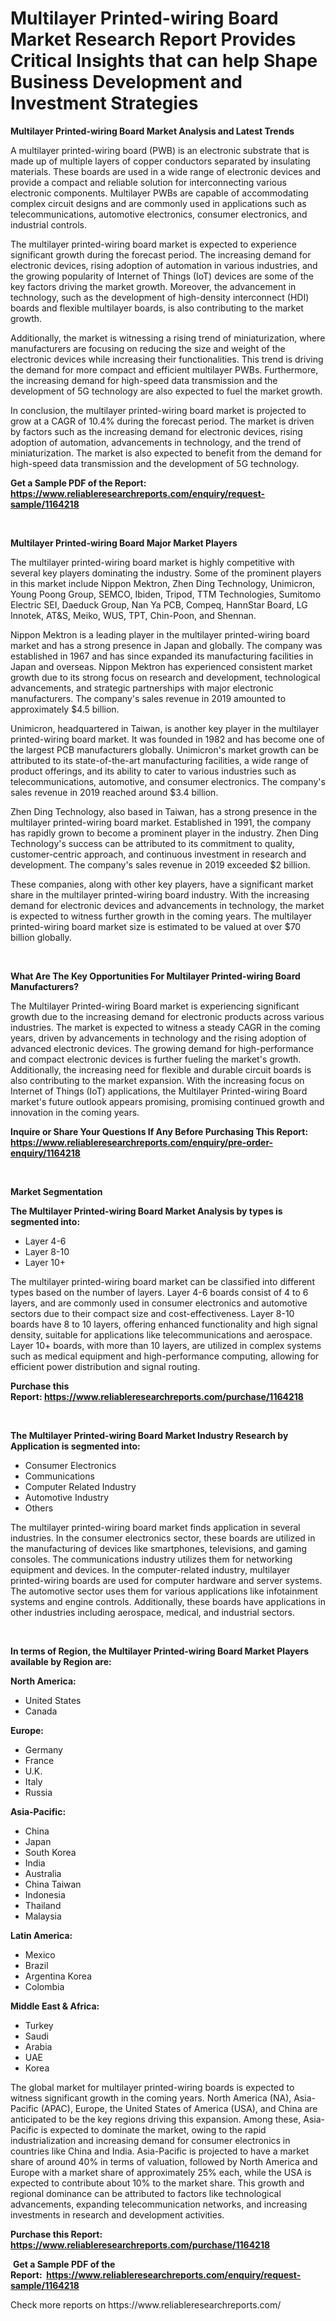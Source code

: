 <p><h1>Multilayer Printed-wiring Board Market Research Report Provides Critical Insights that can help Shape Business Development and Investment Strategies</h1></p><p><strong>Multilayer Printed-wiring Board Market Analysis and Latest Trends</strong></p>
<p><p>A multilayer printed-wiring board (PWB) is an electronic substrate that is made up of multiple layers of copper conductors separated by insulating materials. These boards are used in a wide range of electronic devices and provide a compact and reliable solution for interconnecting various electronic components. Multilayer PWBs are capable of accommodating complex circuit designs and are commonly used in applications such as telecommunications, automotive electronics, consumer electronics, and industrial controls.</p><p>The multilayer printed-wiring board market is expected to experience significant growth during the forecast period. The increasing demand for electronic devices, rising adoption of automation in various industries, and the growing popularity of Internet of Things (IoT) devices are some of the key factors driving the market growth. Moreover, the advancement in technology, such as the development of high-density interconnect (HDI) boards and flexible multilayer boards, is also contributing to the market growth.</p><p>Additionally, the market is witnessing a rising trend of miniaturization, where manufacturers are focusing on reducing the size and weight of the electronic devices while increasing their functionalities. This trend is driving the demand for more compact and efficient multilayer PWBs. Furthermore, the increasing demand for high-speed data transmission and the development of 5G technology are also expected to fuel the market growth.</p><p>In conclusion, the multilayer printed-wiring board market is projected to grow at a CAGR of 10.4% during the forecast period. The market is driven by factors such as the increasing demand for electronic devices, rising adoption of automation, advancements in technology, and the trend of miniaturization. The market is also expected to benefit from the demand for high-speed data transmission and the development of 5G technology.</p></p>
<p><strong>Get a Sample PDF of the Report:&nbsp; <a href="https://www.reliableresearchreports.com/enquiry/request-sample/1164218">https://www.reliableresearchreports.com/enquiry/request-sample/1164218</a></strong></p>
<p>&nbsp;</p>
<p><strong>Multilayer Printed-wiring Board Major Market Players</strong></p>
<p><p>The multilayer printed-wiring board market is highly competitive with several key players dominating the industry. Some of the prominent players in this market include Nippon Mektron, Zhen Ding Technology, Unimicron, Young Poong Group, SEMCO, Ibiden, Tripod, TTM Technologies, Sumitomo Electric SEI, Daeduck Group, Nan Ya PCB, Compeq, HannStar Board, LG Innotek, AT&S, Meiko, WUS, TPT, Chin-Poon, and Shennan.</p><p>Nippon Mektron is a leading player in the multilayer printed-wiring board market and has a strong presence in Japan and globally. The company was established in 1967 and has since expanded its manufacturing facilities in Japan and overseas. Nippon Mektron has experienced consistent market growth due to its strong focus on research and development, technological advancements, and strategic partnerships with major electronic manufacturers. The company's sales revenue in 2019 amounted to approximately $4.5 billion.</p><p>Unimicron, headquartered in Taiwan, is another key player in the multilayer printed-wiring board market. It was founded in 1982 and has become one of the largest PCB manufacturers globally. Unimicron's market growth can be attributed to its state-of-the-art manufacturing facilities, a wide range of product offerings, and its ability to cater to various industries such as telecommunications, automotive, and consumer electronics. The company's sales revenue in 2019 reached around $3.4 billion.</p><p>Zhen Ding Technology, also based in Taiwan, has a strong presence in the multilayer printed-wiring board market. Established in 1991, the company has rapidly grown to become a prominent player in the industry. Zhen Ding Technology's success can be attributed to its commitment to quality, customer-centric approach, and continuous investment in research and development. The company's sales revenue in 2019 exceeded $2 billion.</p><p>These companies, along with other key players, have a significant market share in the multilayer printed-wiring board industry. With the increasing demand for electronic devices and advancements in technology, the market is expected to witness further growth in the coming years. The multilayer printed-wiring board market size is estimated to be valued at over $70 billion globally.</p></p>
<p>&nbsp;</p>
<p><strong>What Are The Key Opportunities For Multilayer Printed-wiring Board Manufacturers?</strong></p>
<p><p>The Multilayer Printed-wiring Board market is experiencing significant growth due to the increasing demand for electronic products across various industries. The market is expected to witness a steady CAGR in the coming years, driven by advancements in technology and the rising adoption of advanced electronic devices. The growing demand for high-performance and compact electronic devices is further fueling the market's growth. Additionally, the increasing need for flexible and durable circuit boards is also contributing to the market expansion. With the increasing focus on Internet of Things (IoT) applications, the Multilayer Printed-wiring Board market's future outlook appears promising, promising continued growth and innovation in the coming years.</p></p>
<p><strong>Inquire or Share Your Questions If Any Before Purchasing This Report: <a href="https://www.reliableresearchreports.com/enquiry/pre-order-enquiry/1164218">https://www.reliableresearchreports.com/enquiry/pre-order-enquiry/1164218</a></strong></p>
<p>&nbsp;</p>
<p><strong>Market Segmentation</strong></p>
<p><strong>The Multilayer Printed-wiring Board Market Analysis by types is segmented into:</strong></p>
<p><ul><li>Layer 4-6</li><li>Layer 8-10</li><li>Layer 10+</li></ul></p>
<p><p>The multilayer printed-wiring board market can be classified into different types based on the number of layers. Layer 4-6 boards consist of 4 to 6 layers, and are commonly used in consumer electronics and automotive sectors due to their compact size and cost-effectiveness. Layer 8-10 boards have 8 to 10 layers, offering enhanced functionality and high signal density, suitable for applications like telecommunications and aerospace. Layer 10+ boards, with more than 10 layers, are utilized in complex systems such as medical equipment and high-performance computing, allowing for efficient power distribution and signal routing.</p></p>
<p><strong>Purchase this Report:&nbsp;<a href="https://www.reliableresearchreports.com/purchase/1164218">https://www.reliableresearchreports.com/purchase/1164218</a></strong></p>
<p>&nbsp;</p>
<p><strong>The Multilayer Printed-wiring Board Market Industry Research by Application is segmented into:</strong></p>
<p><ul><li>Consumer Electronics</li><li>Communications</li><li>Computer Related Industry</li><li>Automotive Industry</li><li>Others</li></ul></p>
<p><p>The multilayer printed-wiring board market finds application in several industries. In the consumer electronics sector, these boards are utilized in the manufacturing of devices like smartphones, televisions, and gaming consoles. The communications industry utilizes them for networking equipment and devices. In the computer-related industry, multilayer printed-wiring boards are used for computer hardware and server systems. The automotive sector uses them for various applications like infotainment systems and engine controls. Additionally, these boards have applications in other industries including aerospace, medical, and industrial sectors.</p></p>
<p>&nbsp;</p>
<p><strong>In terms of Region, the Multilayer Printed-wiring Board Market Players available by Region are:</strong></p>
<p>
    <p> <strong> North America: </strong>
        <ul>
            <li>United States</li>
            <li>Canada</li>
        </ul>
        </p> 
    <p> <strong> Europe: </strong>
        <ul>
            <li>Germany</li>
            <li>France</li>
            <li>U.K.</li>
            <li>Italy</li>
            <li>Russia</li>
        </ul>
        </p> 
    <p> <strong> Asia-Pacific: </strong>
        <ul>
            <li>China</li>
            <li>Japan</li>
            <li>South Korea</li>
            <li>India</li>
            <li>Australia</li>
            <li>China Taiwan</li>
            <li>Indonesia</li>
            <li>Thailand</li>
            <li>Malaysia</li>
        </ul>
        </p> 
    <p> <strong> Latin America: </strong>
        <ul>
            <li>Mexico</li>
            <li>Brazil</li>
            <li>Argentina Korea</li>
            <li>Colombia</li>
        </ul>
        </p> 
    <p> <strong> Middle East & Africa: </strong>
        <ul>
            <li>Turkey</li>
            <li>Saudi</li>
            <li>Arabia</li>
            <li>UAE</li>
            <li>Korea</li>
        </ul>
    </p>
    </p>
<p><p>The global market for multilayer printed-wiring boards is expected to witness significant growth in the coming years. North America (NA), Asia-Pacific (APAC), Europe, the United States of America (USA), and China are anticipated to be the key regions driving this expansion. Among these, Asia-Pacific is expected to dominate the market, owing to the rapid industrialization and increasing demand for consumer electronics in countries like China and India. Asia-Pacific is projected to have a market share of around 40% in terms of valuation, followed by North America and Europe with a market share of approximately 25% each, while the USA is expected to contribute about 10% to the market share. This growth and regional dominance can be attributed to factors like technological advancements, expanding telecommunication networks, and increasing investments in research and development activities.</p></p>
<p><strong>Purchase this Report: <a href="https://www.reliableresearchreports.com/purchase/1164218">https://www.reliableresearchreports.com/purchase/1164218</a></strong></p>
<p>&nbsp;<strong>Get a Sample PDF of the Report:&nbsp;&nbsp;<a href="https://www.reliableresearchreports.com/enquiry/request-sample/1164218">https://www.reliableresearchreports.com/enquiry/request-sample/1164218</a></strong></p>
<p><strong></strong></p>
<p>Check more reports on https://www.reliableresearchreports.com/</p>